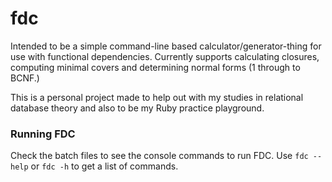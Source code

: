 # fdc
Intended to be a simple command-line based calculator/generator-thing for use with functional dependencies. Currently supports calculating closures, computing minimal covers and determining normal forms (1 through to BCNF.) 

This is a personal project made to help out with my studies in relational database theory and also to be my Ruby practice playground.

### Running FDC

Check the batch files to see the console commands to run FDC. Use `fdc --help` or `fdc -h` to get a list of commands.
